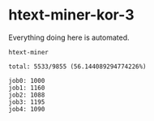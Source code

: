 # htext-miner-kor-3

Everything doing here is automated.

```
htext-miner

total: 5533/9855 (56.144089294774226%)

job0: 1000
job1: 1160
job2: 1088
job3: 1195
job4: 1090
```